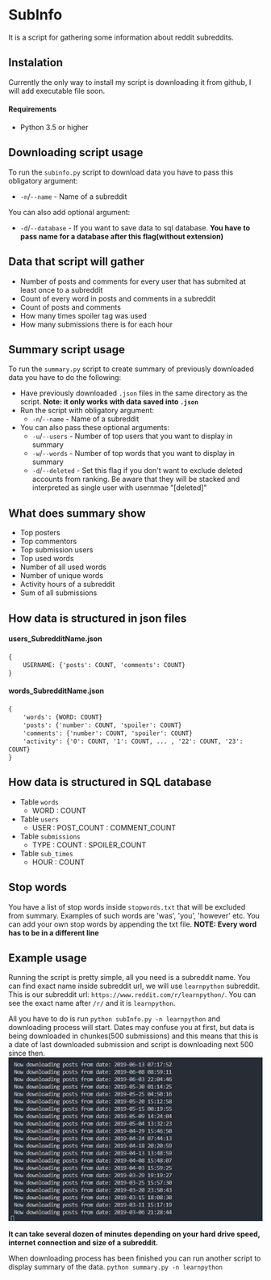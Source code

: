 # SubInfo
It is a script for gathering some information about reddit subreddits.

## Instalation
Currently the only way to install my script is downloading it from github, I will add executable file soon.

#### Requirements
- Python 3.5 or higher

## Downloading script usage
To run the `subinfo.py` script to download data you have to pass this obligatory argument:
- `-n`/`--name` - Name of a subreddit

You can also add optional argument:
- `-d`/`--database` - If you want to save data to sql database. **You have to pass name for a database after this flag(without extension)**


## Data that script will gather
- Number of posts and comments for every user that has submited at least once to a subreddit
- Count of every word in posts and comments in a subreddit
- Count of posts and comments
- How many times spoiler tag was used
- How many submissions there is for each hour

## Summary script usage
To run the `summary.py` script to create summary of previously downloaded data you have to do the following:
- Have previously downloaded `.json` files in the same directory as the script.  **Note: it only works with data saved into `.json`**
- Run the script with obligatory argument:
    - `-n`/`--name` - Name of a subreddit
- You can also pass these optional arguments:
    - `-u`/`--users` - Number of top users that you want to display in summary
    - `-w`/`--words` - Number of top words that you want to display in summary
    - `-d`/`--deleted` - Set this flag if you don't want to exclude deleted accounts from ranking. Be aware that they will be stacked and interpreted as single user with usernmae "[deleted]"


## What does summary show
- Top posters
- Top commentors
- Top submission users
- Top used words
- Number of all used words
- Number of unique words
- Activity hours of a subreddit
- Sum of all submissions

## How data is structured in json files
#### users_SubredditName.json
    {
        USERNAME: {'posts': COUNT, 'comments': COUNT}
    }

#### words_SubredditName.json
    {
        'words': {WORD: COUNT}
        'posts': {'number': COUNT, 'spoiler': COUNT}
        'comments': {'number': COUNT, 'spoiler': COUNT}
        'activity': {'0': COUNT, '1': COUNT, ... , '22': COUNT, '23': COUNT}
    }

## How data is structured in SQL database
- Table `words`
    - WORD : COUNT 
- Table `users`
    - USER : POST_COUNT : COMMENT_COUNT
- Table `submissions`
    - TYPE : COUNT : SPOILER_COUNT
- Table `sub_times`
    - HOUR : COUNT

## Stop words
You have a list of stop words inside `stopwords.txt` that will be excluded from summary. Examples of such words are 'was', 'you', 'however' etc. You can add your own stop words by appending the txt file. **NOTE: Every word has to be in a different line** 

## Example usage
Running the script is pretty simple, all you need is a subreddit name. You can find exact name inside subreddit url, we will use `learnpython` subreddit.
This is our subreddit url: `https://www.reddit.com/r/learnpython/`. You can see the exact name after `/r/` and it is `learnpython`.

All you have to do is run `python subInfo.py -n learnpython` and downloading process will start. Dates may confuse you at first, but data is being downloaded in chunkes(500 submissions) and this means that this is a date of last downloaded submission and script is downloading next 500 since then.
![example](https://github.com/kubapilch/SubInfo/blob/master/examples/subInf.JPG)

**It can take several dozen of minutes depending on your hard drive speed, internet connection and size of a subreddit.**

When downloading process has been finished you can run another script to display summary of the data.
`python summary.py -n learnpython`
